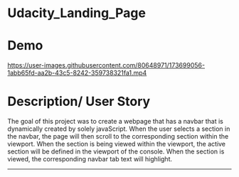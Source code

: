 # Udacity_Landing_Page


# Demo





https://user-images.githubusercontent.com/80648971/173699056-1abb65fd-aa2b-43c5-8242-359738321fa1.mp4




# Description/ User Story

The goal of this project was to create a webpage that has a navbar that is dynamically created by solely javaScript.
When the user selects a section in the navbar, the page will then scroll to the corresponding section within the viewport.
When the section is being viewed within the viewport, the active section will be defined in the viewport of the console.
When the section is viewed, the corresponding navbar tab text will highlight.

---

